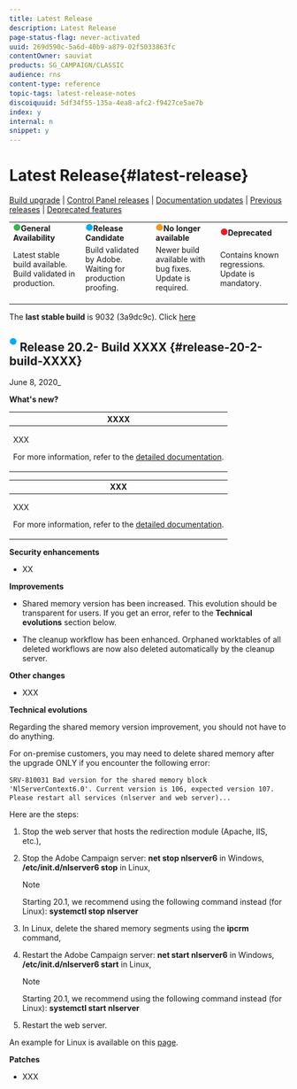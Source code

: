 ```yaml
---
title: Latest Release
description: Latest Release
page-status-flag: never-activated
uuid: 269d590c-5a6d-40b9-a879-02f5033863fc
contentOwner: sauviat
products: SG_CAMPAIGN/CLASSIC
audience: rns
content-type: reference
topic-tags: latest-release-notes
discoiquuid: 5df34f55-135a-4ea8-afc2-f9427ce5ae7b
index: y
internal: n
snippet: y
---
```


# Latest Release{#latest-release}

[Build upgrade](https://helpx.adobe.com/campaign/kb/acc-build-upgrade.html) &#124; [Control Panel releases](https://docs.adobe.com/content/help/en/control-panel/using/release-notes.html) &#124; [Documentation updates](../../rn/using/documentation-updates.md) &#124; [Previous releases](../../rn/using/release--19-2.md) &#124; [Deprecated features](https://helpx.adobe.com/campaign/kb/deprecated-and-removed-features.html)

<table> 
 <tbody> 
  <tr> 
   <td><img src="assets/do-not-localize/green3.png"/><strong>General Availability</strong></td>
   <td><img src="assets/do-not-localize/blue3.png"/><strong>Release Candidate</strong></td> 
   <td><img src="assets/do-not-localize/orange3.png"/><strong>No longer available</strong></td> 
   <td><img src="assets/do-not-localize/red3.png"/><strong>Deprecated</strong></td> 
  </tr> 
   <tr> 
   <td>Latest stable build available. Build validated in production.<br>&nbsp;</td>
   <td>Build validated by Adobe. Waiting for production proofing.<br>&nbsp;</td>
   <td>Newer build available with bug fixes. Update is required.<br>&nbsp;</td>
   <td>Contains known regressions. Update is mandatory.<br>&nbsp;</td>
  </tr> 
 </tbody> 
</table>

The **last stable build** is 9032 (3a9dc9c). Click [here](../../rn/using/release--19-1.md#release-19-1-4-build-9032)

## ![](assets/do-not-localize/blue_2.png) Release 20.2- Build XXXX {#release-20-2-build-XXXX} 

June 8, 2020_

**What's new?**

<table> 
<thead> 
<tr> 
<th> <strong>XXXX</strong><br /> </th> 
</tr> 
</thead> 
<tbody> 
<tr> 
<td> <p>XXX</p>
<p>For more information, refer to the <a href="../../xxx">detailed documentation</a>.</p>
</td> 
</tr> 
</tbody> 
</table>

<table> 
<thead> 
<tr> 
<th> <strong>XXX</strong><br /> </th> 
</tr> 
</thead> 
<tbody> 
<tr> 
<td> <p>XXX</p>
<p>For more information, refer to the <a href="../../xxx">detailed documentation</a>.</p>
</td> 
</tr> 
</tbody> 
</table>

**Security enhancements**

* XX

**Improvements**

* Shared memory version has been increased. This evolution should be transparent for users. If you get an error, refer to the **Technical evolutions** section below.

* The cleanup workflow has been enhanced. Orphaned worktables of all deleted workflows are now also deleted automatically by the cleanup server.

**Other changes**

* XXX

**Technical evolutions**

Regarding the shared memory version improvement, you should not have to do anything.

For on-premise customers, you may need to delete shared memory after the upgrade ONLY if you encounter the following error:

```
SRV-810031 Bad version for the shared memory block 'NlServerContext6.0'. Current version is 106, expected version 107. Please restart all services (nlserver and web server)...
```

Here are the steps:

1. Stop the web server that hosts the redirection module (Apache, IIS, etc.),
1. Stop the Adobe Campaign server: **net stop nlserver6** in Windows, **/etc/init.d/nlserver6 stop** in Linux,

   >[!NOTE]
   >
   >Starting 20.1, we recommend using the following command instead (for Linux): **systemctl stop nlserver**

1. In Linux, delete the shared memory segments using the **ipcrm** command,
1. Restart the Adobe Campaign server: **net start nlserver6** in Windows, **/etc/init.d/nlserver6 start** in Linux,

   >[!NOTE]
   >
   >Starting 20.1, we recommend using the following command instead (for Linux): **systemctl start nlserver**

1. Restart the web server.

An example for Linux is available on this [page](../../configuration/using/additional-parameters.md#redirection-server-configuration).

**Patches**

* XXX